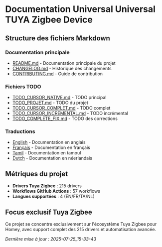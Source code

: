 # Documentation Universal Universal TUYA Zigbee Device

## Structure des fichiers Markdown

### Documentation principale
- [README.md](README.md) - Documentation principale du projet
- [CHANGELOG.md](CHANGELOG.md) - Historique des changements
- [CONTRIBUTING.md](CONTRIBUTING.md) - Guide de contribution

### Fichiers TODO
- [TODO_CURSOR_NATIVE.md](todo/TODO_CURSOR_NATIVE.md) - TODO principal
- [TODO_PROJET.md](todo/TODO_PROJET.md) - TODO du projet
- [TODO_CURSOR_COMPLET.md](todo/TODO_CURSOR_COMPLET.md) - TODO complet
- [TODO_CURSOR_INCREMENTAL.md](todo/TODO_CURSOR_INCREMENTAL.md) - TODO incrémental
- [TODO_COMPLETE_FIX.md](todo/TODO_COMPLETE_FIX.md) - TODO des corrections

### Traductions
- [English](locales/en.md) - Documentation en anglais
- [Français](locales/fr.md) - Documentation en français
- [Tamil](locales/ta.md) - Documentation en tamoul
- [Dutch](locales/nl.md) - Documentation en néerlandais

## Métriques du projet
- **Drivers Tuya Zigbee** : 215 drivers
- **Workflows GitHub Actions** : 57 workflows
- **Langues supportées** : 4 (EN/FR/TA/NL)

## Focus exclusif Tuya Zigbee
Ce projet se concentre exclusivement sur l'écosystème Tuya Zigbee pour Homey, avec support complet des 215 drivers et automatisation avancée.

*Dernière mise à jour : 2025-07-25_15-33-43*




